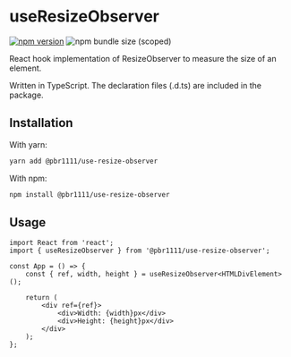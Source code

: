 # useResizeObserver

[![npm version](https://badge.fury.io/js/%40pbr1111%2Fuse-resize-observer.svg)](https://badge.fury.io/js/%40pbr1111%2Fuse-resize-observer)
![npm bundle size (scoped)](https://img.shields.io/bundlephobia/minzip/@pbr1111/use-resize-observer)

React hook implementation of ResizeObserver to measure the size of an element.

Written in TypeScript. The declaration files (.d.ts) are included in the package.

## Installation

With yarn:

```sh
yarn add @pbr1111/use-resize-observer
```

With npm:

```sh
npm install @pbr1111/use-resize-observer
```

## Usage

```tsx
import React from 'react';
import { useResizeObserver } from '@pbr1111/use-resize-observer';

const App = () => {
    const { ref, width, height } = useResizeObserver<HTMLDivElement>();

    return (
        <div ref={ref}>
            <div>Width: {width}px</div>
            <div>Height: {height}px</div>
        </div>
    );
};
```
